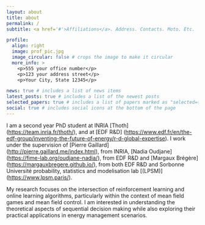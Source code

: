 ```yaml
---
layout: about
title: about
permalink: /
subtitle: <a href='#'>Affiliations</a>. Address. Contacts. Moto. Etc.

profile:
  align: right
  image: prof_pic.jpg
  image_circular: false # crops the image to make it circular
  more_info: >
    <p>555 your office number</p>
    <p>123 your address street</p>
    <p>Your City, State 12345</p>

news: true # includes a list of news items
latest_posts: true # includes a list of the newest posts
selected_papers: true # includes a list of papers marked as "selected={true}"
social: true # includes social icons at the bottom of the page
---
```

I am a second year PhD student at INRIA [Thoth] (https://team.inria.fr/thoth/), and at [EDF R&D] (https://www.edf.fr/en/the-edf-group/inventing-the-future-of-energy/r-d-global-expertise). I work under the supervision of [Pierre Gaillard] (http://pierre.gaillard.me/index.html), from INRIA, [Nadia Oudjane] (https://fime-lab.org/oudjane-nadia/), from EDF R&D and [Margaux Brégère] (https://margauxbregere.github.io/), from both EDF R&D and Sorbonne Université probability, statistics and modelisation lab [(LPSM)] (https://www.lpsm.paris/).

My research focuses on the intersection of reinforcement learning and online learning algorithms, particularly within the context of mean field games and mean field control. I am interested in understanding the theoretical aspects of sequential decision making while also exploring their practical applications in energy management scenarios.

